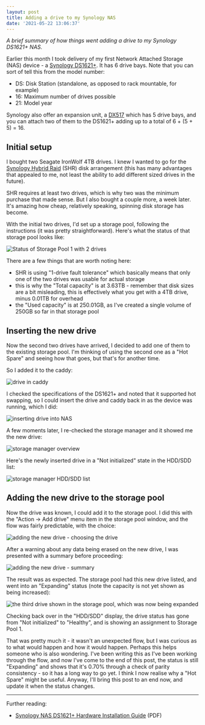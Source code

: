 ```yaml
---
layout: post
title: Adding a drive to my Synology NAS
date: '2021-05-22 13:06:37'
---
```


_A brief summary of how things went adding a drive to my Synology DS1621+ NAS._

Earlier this month I took delivery of my first Network Attached Storage (NAS) device - a [Synology DS1621+](https://www.synology.com/en-uk/products/DS1621+). It has 6 drive bays. Note that you can sort of tell this from the model number:

* DS: Disk Station (standalone, as opposed to rack mountable, for example)
* 16: Maximum number of drives possible
* 21: Model year

Synology also offer an expansion unit, a [DX517](https://www.synology.com/en-uk/products/DX517) which has 5 drive bays, and you can attach two of them to the DS1621+ adding up to a total of 6 + (5 + 5) = 16.

## Initial setup

I bought two Seagate IronWolf 4TB drives. I knew I wanted to go for the [Synology Hybrid Raid](https://www.synology.com/en-global/knowledgebase/DSM/tutorial/Storage/What_is_Synology_Hybrid_RAID_SHR) (SHR) disk arrangement (this has many advantages that appealed to me, not least the ability to add different sized drives in the future).

SHR requires at least two drives, which is why two was the minimum purchase that made sense. But I also bought a couple more, a week later. It's amazing how cheap, relatively speaking, spinning disk storage has become.

With the initial two drives, I'd set up a storage pool, following the instructions (it was pretty straightforward). Here's what the status of that storage pool looks like:

![Status of Storage Pool 1 with 2 drives](/content/images/2021/05/storage-manager-storage-pool.png)

There are a few things that are worth noting here:

* SHR is using "1-drive fault tolerance" which basically means that only one of the two drives was usable for actual storage
* this is why the "Total capacity" is at 3.63TB - remember that disk sizes are a bit misleading, this is effectively what you get with a 4TB drive, minus 0.01TB for overhead
* the "Used capacity" is at 250.01GB, as I've created a single volume of 250GB so far in that storage pool

## Inserting the new drive

Now the second two drives have arrived, I decided to add one of them to the existing storage pool. I'm thinking of using the second one as a "Hot Spare" and seeing how that goes, but that's for another time.

So I added it to the caddy:

![drive in caddy](/content/images/2021/05/drive-in-caddy.jpg)

I checked the specifications of the DS1621+ and noted that it supported hot swapping, so I could insert the drive and caddy back in as the device was running, which I did:

![inserting drive into NAS](/content/images/2021/05/inserting-drive-into-nas.jpg)

A few moments later, I re-checked the storage manager and it showed me the new drive:

![storage manager overview](/content/images/2021/05/storage-manager-overview.png)

Here's the newly inserted drive in a "Not initialized" state in the HDD/SDD list:

![storage manager HDD/SDD list](/content/images/2021/05/storage-manager-hdd-sdd.png)

## Adding the new drive to the storage pool

Now the drive was known, I could add it to the storage pool. I did this with the "Action -> Add drive" menu item in the storage pool window, and the flow was fairly predictable, with the choice:

![adding the new drive - choosing the drive](/content/images/2021/05/storage-manager-storage-pool-add-drive-a.png)

After a warning about any data being erased on the new drive, I was presented with a summary before proceeding:

![adding the new drive - summary](/content/images/2021/05/storage-manager-storage-pool-add-drive-b.png)

The result was as expected. The storage pool had this new drive listed, and went into an "Expanding" status (note the capacity is not yet shown as being increased):

![the third drive shown in the storage pool, which was now being expanded](/content/images/2021/05/storage-manager-storage-pool-after-adding.png)

Checking back over in the "HDD/SDD" display, the drive status has gone from "Not initialized" to "Healthy", and is showing an assignment to Storage Pool 1.

That was pretty much it - it wasn't an unexpected flow, but I was curious as to what would happen and how it would happen. Perhaps this helps someone who is also wondering. I've been writing this as I've been working through the flow, and now I've come to the end of this post, the status is still "Expanding" and shows that it's 0.70% through a check of parity consistency - so it has a long way to go yet. I think I now realise why a "Hot Spare" might be useful. Anyway, I'll bring this post to an end now, and update it when the status changes.

---

Further reading:

* [Synology NAS DS1621+ Hardware Installation Guide](https://global.download.synology.com/download/Document/Hardware/HIG/DiskStation/21-year/DS1621+/enu/Syno_HIG_DS1621_Plus_enu.pdf) (PDF)
